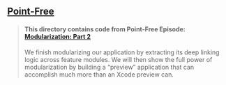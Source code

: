 ## [Point-Free](https://www.pointfree.co)

> #### This directory contains code from Point-Free Episode: [Modularization: Part 2](https://www.pointfree.co/episodes/ep172-modularization-part-2)
>
> We finish modularizing our application by extracting its deep linking logic across feature modules. We will then show the full power of modularization by building a “preview” application that can accomplish much more than an Xcode preview can.
